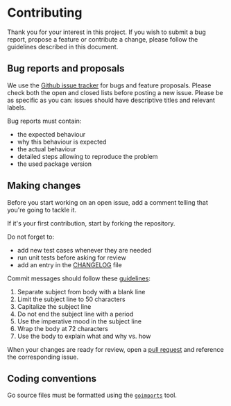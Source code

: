 # Contributing

Thank you for your interest in this project. 
If you wish to submit a bug report, propose a feature or contribute a change,
please follow the guidelines described in this document.   


## Bug reports and proposals

We use the [Github issue tracker](https://github.com/synthesio/zconfig/issues) for bugs
and feature proposals. Please check both the open and closed lists before posting
a new issue.
Please be as specific as you can: issues should have descriptive titles and relevant labels.

Bug reports must contain:
- the expected behaviour
- why this behaviour is expected
- the actual behaviour 
- detailed steps allowing to reproduce the problem
- the used package version


## Making changes

Before you start working on an open issue, add a comment telling that you're going to tackle it.

If it's your first contribution, start by forking the repository.

Do not forget to:
- add new test cases whenever they are needed
- run unit tests before asking for review
- add an entry in the [CHANGELOG](https://github.com/synthesio/zconfig/blob/master/CHANGELOG.md) file

Commit messages should follow these [guidelines](https://chris.beams.io/posts/git-commit/): 
1. Separate subject from body with a blank line
2. Limit the subject line to 50 characters
3. Capitalize the subject line
4. Do not end the subject line with a period
5. Use the imperative mood in the subject line
6. Wrap the body at 72 characters
7. Use the body to explain what and why vs. how

When your changes are ready for review, open a [pull request](https://github.com/synthesio/zconfig/pulls) and reference the corresponding issue. 


## Coding conventions

Go source files must be formatted using the [`goimports`](https://godoc.org/golang.org/x/tools/cmd/goimports) tool. 

